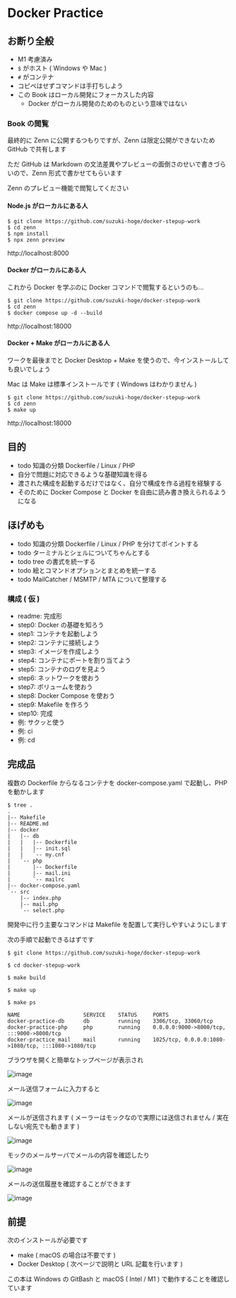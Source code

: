 # Docker Practice
## お断り全般
- M1 考慮済み
- `$` がホスト ( Windows や Mac )
- `#` がコンテナ
- コピペはせずコマンドは手打ちしよう
- この Book はローカル開発にフォーカスした内容
  - Docker がローカル開発のためのものという意味ではない

### Book の閲覧
最終的に Zenn に公開するつもりですが、Zenn は限定公開ができないため GitHub で共有します

ただ GitHub は Markdown の文法差異やプレビューの面倒さのせいで書きづらいので、Zenn 形式で書かせてもらいます

Zenn のプレビュー機能で閲覧してください

#### Node.js がローカルにある人
```
$ git clone https://github.com/suzuki-hoge/docker-stepup-work
$ cd zenn
$ npm install
$ npx zenn preview
```

http://localhost:8000

#### Docker がローカルにある人
これから Docker を学ぶのに Docker コマンドで閲覧するというのも...

```
$ git clone https://github.com/suzuki-hoge/docker-stepup-work
$ cd zenn
$ docker compose up -d --build
```

http://localhost:18000

#### Docker + Make がローカルにある人
ワークを最後までと Docker Desktop + Make を使うので、今インストールしても良いでしょう

Mac は Make は標準インストールです ( Windows はわかりません )

```
$ git clone https://github.com/suzuki-hoge/docker-stepup-work
$ cd zenn
$ make up
```

http://localhost:18000

## 目的
- todo 知識の分類 Dockerfile / Linux / PHP
- 自分で問題に対応できるような基礎知識を得る
- 渡された構成を起動するだけではなく、自分で構成を作る過程を経験する
- そのために Docker Compose と Docker を自由に読み書き換えられるようになる

## ほげめも
- todo 知識の分類 Dockerfile / Linux / PHP を分けてポイントする
- todo ターミナルとシェルについてちゃんとする
- todo tree の書式を統一する
- todo 絵とコマンドオプションとまとめを統一する
- todo MailCatcher / MSMTP / MTA について整理する

### 構成 ( 仮 )
- readme: 完成形
- step0: Docker の基礎を知ろう
- step1: コンテナを起動しよう
- step2: コンテナに接続しよう
- step3: イメージを作成しよう
- step4: コンテナにポートを割り当てよう
- step5: コンテナのログを見よう
- step6: ネットワークを使おう
- step7: ボリュームを使おう
- step8: Docker Compose を使おう
- step9: Makefile を作ろう
- step10: 完成
- 例: サクッと使う
- 例: ci
- 例: cd

## 完成品
複数の Dockerfile からなるコンテナを docker-compose.yaml で起動し、PHP を動かします

```
$ tree .
.
|-- Makefile
|-- README.md
|-- docker
|   |-- db
|   |   |-- Dockerfile
|   |   |-- init.sql
|   |   `-- my.cnf
|   `-- php
|       |-- Dockerfile
|       |-- mail.ini
|       `-- mailrc
|-- docker-compose.yaml
`-- src
    |-- index.php
    |-- mail.php
    `-- select.php
```

開発中に行う主要なコマンドは Makefile を配置して実行しやすいようにします

次の手順で起動できるはずです

```
$ git clone https://github.com/suzuki-hoge/docker-stepup-work

$ cd docker-stepup-work

$ make build

$ make up

$ make ps

NAME                    SERVICE    STATUS     PORTS
docker-practice-db      db         running    3306/tcp, 33060/tcp
docker-practice-php     php        running    0.0.0.0:9000->8000/tcp, :::9000->8000/tcp
docker-practice_mail    mail       running    1025/tcp, 0.0.0.0:1080->1080/tcp, :::1080->1080/tcp
```

ブラウザを開くと簡単なトップページが表示され

![image](./images/demo-top.png)

メール送信フォームに入力すると

![image](./images/demo-send.png)

メールが送信されます ( メーラーはモックなので実際には送信されません / 実在しない宛先でも動きます )

![image](./images/demo-result.png)

モックのメールサーバでメールの内容を確認したり

![image](./images/demo-mailer.png)

メールの送信履歴を確認することができます

![image](./images/demo-history.png)

## 前提
次のインストールが必要です

- make ( macOS の場合は不要です )
- Docker Desktop ( 次ページで説明と URL 記載を行います )

この本は Windows の GitBash と macOS ( Intel / M1 ) で動作することを確認しています

